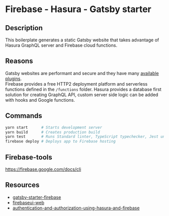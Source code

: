 # Firebase - Hasura - Gatsby starter

## Description

This boilerplate generates a static Gatsby website that takes advantage
of Hasura GraphQL server and Firebase cloud functions.

## Reasons

Gatsby websites are performant and secure and they have many [available plugins](https://www.gatsbyjs.org/plugins/).  
Firebase provides a free HTTP2 deployment platform and serverless functions defined in the `/functions` folder.
Hasura provides a database first solution for creating GraphQL API, custom server side logic can be added with hooks
and Google functions.

## Commands

```bash
yarn start      # Starts development server
yarn build      # Creates production build
yarn test       # Runs Standard linter, TypeScript typechecker, Jest unit tests
firebase deploy # Deploys app to Firebase hosting
```

## Firebase-tools

https://firebase.google.com/docs/cli

## Resources

* [gatsby-starter-firebase](https://www.gatsbyjs.org/starters/muhajirdev/gatsby-starter-firebase/)
* [firebaseui-web](https://github.com/firebase/firebaseui-web)
* [authentication-and-authorization-using-hasura-and-firebase](https://blog.hasura.io/authentication-and-authorization-using-hasura-and-firebase/)
